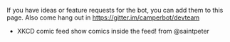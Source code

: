 If you have ideas or feature requests for the bot, you can add them to this page.
Also come hang out in https://gitter.im/camperbot/devteam

- XKCD comic feed
show comics inside the feed! 
from @saintpeter

